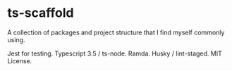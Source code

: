 # ts-scaffold

A collection of packages and project structure that I find myself commonly using.

Jest for testing.
Typescript 3.5 / ts-node.
Ramda.
Husky / lint-staged.
MIT License.
